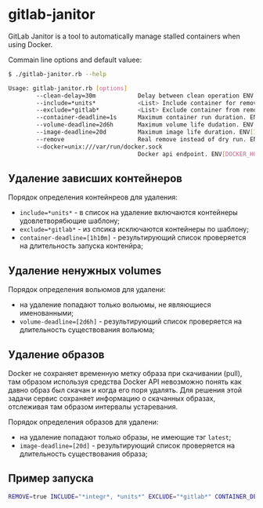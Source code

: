 # gitlab-janitor

GitLab Janitor is a tool to automatically manage stalled containers when using Docker.

Commain line options and default valuee:

```bash
$ ./gitlab-janitor.rb --help

Usage: gitlab-janitor.rb [options] 
        --clean-delay=30m            Delay between clean operation ENV[CLEAN_DELAY]
        --include=*units*            <List> Include container for removal. ENV[INCLUDE]
        --exclude=*gitlab*           <List> Exclude container from removal by name. ENV[EXCLUDE]
        --container-deadline=1s      Maximum container run duration. ENV[CONTAINER_DEADLINE]
        --volume-deadline=2d6h       Maximum volume life dudation. ENV[VOLUME_DEADLINE]
        --image-deadline=20d         Maximum image life duration. ENV[IMAGE_DEADLINE]
        --remove                     Real remove instead of dry run. ENV[REMOVE]
        --docker=unix:///var/run/docker.sock
                                     Docker api endpoint. ENV[DOCKER_HOST]
```


## Удаление зависших контейнеров

Порядок определения контейнреов для удаления:

- `include=*units*` - в список на удаление включаются контейнеры удовлетворябющие шаблону;
- `exclude=*gitlab*` - из спсика исключаются контейнеры по шаблону;
- `container-deadline=[1h10m]` - результирующий список проверяется на длительность запуска контенйра;

## Удаление ненужных volumes

Порядок определения вольюмов для удалени:

- на удаление попадают только вольюмы, не являющиеся именованными;
- `volume-deadline=[2d6h]` - результирующий список проверяется на длительность существования вольюма;

## Удаление образов

Docker не сохраняет временную метку образа при скачивании (pull), там образом используя средства Docker API невозможно понять как давно образ был скачан и когда его поря удалять. Для решения этой задачи сервис сохраняет информацию о скачанных образах, отслеживая там образом интервалы устаревания.

Порядок определения образов для удалени:

- на удаление попадают только образы, не имеющие тэг `latest`;
- `image-deadline=[20d]` - результирующий список проверяется на длительность существования образа;


## Пример запуска

```bash
REMOVE=true INCLUDE="*integr*, *units*" EXCLUDE="*gitlab*" CONTAINER_DEADLINE="1h10m" VOLUME_DEADLINE="3d" IMAGE_DEADLINE="20d" ./main.rb
```